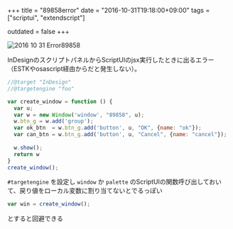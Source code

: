 +++
title = "89858error"
date = "2016-10-31T19:18:00+09:00"
tags = ["scriptui", "extendscript"]

outdated = false 
+++

![2016 10 31 Error89858](/images/2016-10-31-error89858.png)

InDesignのスクリプトパネルからScriptUIのjsx実行したときに出るエラー（ESTKやosascript経由からだと発生しない）。



```js
//@target "InDesign"
//@targetengine "foo"

var create_window = function () {
  var u;
  var w = new Window('window', "89858", u);
  w.btn_g = w.add('group');
  var ok_btn  = w.btn_g.add('button', u, "OK", {name: "ok"});
  var can_btn = w.btn_g.add('button', u, "Cancel", {name: "cancel"});
  
  w.show();
  return w
}
create_window();
```

`#targetengine` を設定し `window` か `palette` のScriptUIの関数呼び出しておいて、戻り値をローカル変数に割り当てないとでるっぽい


```js
var win = create_window();
```

とすると回避できる
